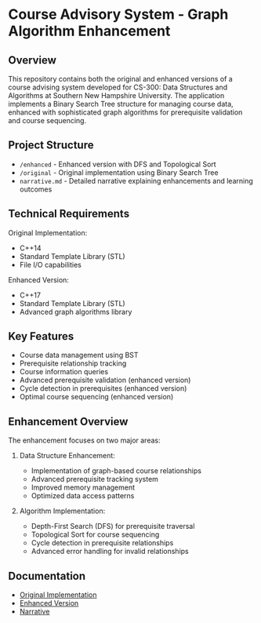 # Course Advisory System - Graph Algorithm Enhancement

## Overview
This repository contains both the original and enhanced versions of a course advising system developed for CS-300: Data Structures and Algorithms at Southern New Hampshire University. The application implements a Binary Search Tree structure for managing course data, enhanced with sophisticated graph algorithms for prerequisite validation and course sequencing.

## Project Structure
- `/enhanced` - Enhanced version with DFS and Topological Sort
- `/original` - Original implementation using Binary Search Tree
- `narrative.md` - Detailed narrative explaining enhancements and learning outcomes

## Technical Requirements
Original Implementation:
- C++14
- Standard Template Library (STL)
- File I/O capabilities

Enhanced Version:
- C++17
- Standard Template Library (STL)
- Advanced graph algorithms library

## Key Features
- Course data management using BST
- Prerequisite relationship tracking
- Course information queries
- Advanced prerequisite validation (enhanced version)
- Cycle detection in prerequisites (enhanced version)
- Optimal course sequencing (enhanced version)

## Enhancement Overview
The enhancement focuses on two major areas:
1. Data Structure Enhancement:
   - Implementation of graph-based course relationships
   - Advanced prerequisite tracking system
   - Improved memory management
   - Optimized data access patterns

2. Algorithm Implementation:
   - Depth-First Search (DFS) for prerequisite traversal
   - Topological Sort for course sequencing
   - Cycle detection in prerequisite relationships
   - Advanced error handling for invalid relationships

## Documentation
- [Original Implementation](/original/README.md)
- [Enhanced Version](/enhanced/README.md)
- [Narrative](narrative.md)
